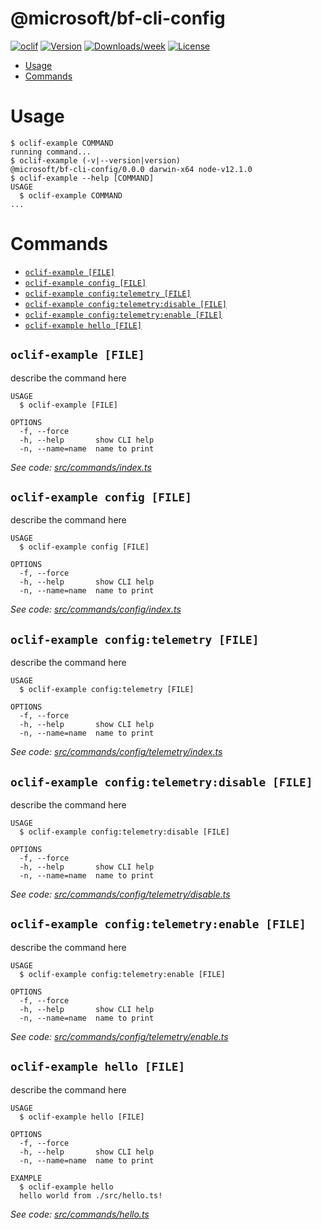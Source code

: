 @microsoft/bf-cli-config
========================



[![oclif](https://img.shields.io/badge/cli-oclif-brightgreen.svg)](https://oclif.io)
[![Version](https://img.shields.io/npm/v/@microsoft/bf-cli-config.svg)](https://npmjs.org/package/@microsoft/bf-cli-config)
[![Downloads/week](https://img.shields.io/npm/dw/@microsoft/bf-cli-config.svg)](https://npmjs.org/package/@microsoft/bf-cli-config)
[![License](https://img.shields.io/npm/l/@microsoft/bf-cli-config.svg)](https://github.com/munozemilio/bf-cli-config/blob/master/package.json)

<!-- toc -->
* [Usage](#usage)
* [Commands](#commands)
<!-- tocstop -->
# Usage
<!-- usage -->
```sh-session
$ oclif-example COMMAND
running command...
$ oclif-example (-v|--version|version)
@microsoft/bf-cli-config/0.0.0 darwin-x64 node-v12.1.0
$ oclif-example --help [COMMAND]
USAGE
  $ oclif-example COMMAND
...
```
<!-- usagestop -->
# Commands
<!-- commands -->
* [`oclif-example [FILE]`](#oclif-example-file)
* [`oclif-example config [FILE]`](#oclif-example-config-file)
* [`oclif-example config:telemetry [FILE]`](#oclif-example-configtelemetry-file)
* [`oclif-example config:telemetry:disable [FILE]`](#oclif-example-configtelemetrydisable-file)
* [`oclif-example config:telemetry:enable [FILE]`](#oclif-example-configtelemetryenable-file)
* [`oclif-example hello [FILE]`](#oclif-example-hello-file)

## `oclif-example [FILE]`

describe the command here

```
USAGE
  $ oclif-example [FILE]

OPTIONS
  -f, --force
  -h, --help       show CLI help
  -n, --name=name  name to print
```

_See code: [src/commands/index.ts](https://github.com/munozemilio/bf-cli-config/blob/v0.0.0/src/commands/index.ts)_

## `oclif-example config [FILE]`

describe the command here

```
USAGE
  $ oclif-example config [FILE]

OPTIONS
  -f, --force
  -h, --help       show CLI help
  -n, --name=name  name to print
```

_See code: [src/commands/config/index.ts](https://github.com/munozemilio/bf-cli-config/blob/v0.0.0/src/commands/config/index.ts)_

## `oclif-example config:telemetry [FILE]`

describe the command here

```
USAGE
  $ oclif-example config:telemetry [FILE]

OPTIONS
  -f, --force
  -h, --help       show CLI help
  -n, --name=name  name to print
```

_See code: [src/commands/config/telemetry/index.ts](https://github.com/munozemilio/bf-cli-config/blob/v0.0.0/src/commands/config/telemetry/index.ts)_

## `oclif-example config:telemetry:disable [FILE]`

describe the command here

```
USAGE
  $ oclif-example config:telemetry:disable [FILE]

OPTIONS
  -f, --force
  -h, --help       show CLI help
  -n, --name=name  name to print
```

_See code: [src/commands/config/telemetry/disable.ts](https://github.com/munozemilio/bf-cli-config/blob/v0.0.0/src/commands/config/telemetry/disable.ts)_

## `oclif-example config:telemetry:enable [FILE]`

describe the command here

```
USAGE
  $ oclif-example config:telemetry:enable [FILE]

OPTIONS
  -f, --force
  -h, --help       show CLI help
  -n, --name=name  name to print
```

_See code: [src/commands/config/telemetry/enable.ts](https://github.com/munozemilio/bf-cli-config/blob/v0.0.0/src/commands/config/telemetry/enable.ts)_

## `oclif-example hello [FILE]`

describe the command here

```
USAGE
  $ oclif-example hello [FILE]

OPTIONS
  -f, --force
  -h, --help       show CLI help
  -n, --name=name  name to print

EXAMPLE
  $ oclif-example hello
  hello world from ./src/hello.ts!
```

_See code: [src/commands/hello.ts](https://github.com/munozemilio/bf-cli-config/blob/v0.0.0/src/commands/hello.ts)_
<!-- commandsstop -->
